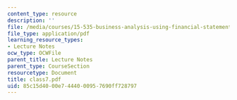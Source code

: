 ```yaml
---
content_type: resource
description: ''
file: /media/courses/15-535-business-analysis-using-financial-statements-spring-2003/85c15d4000e7444000957690ff728797_class7.pdf
file_type: application/pdf
learning_resource_types:
- Lecture Notes
ocw_type: OCWFile
parent_title: Lecture Notes
parent_type: CourseSection
resourcetype: Document
title: class7.pdf
uid: 85c15d40-00e7-4440-0095-7690ff728797
---
```

